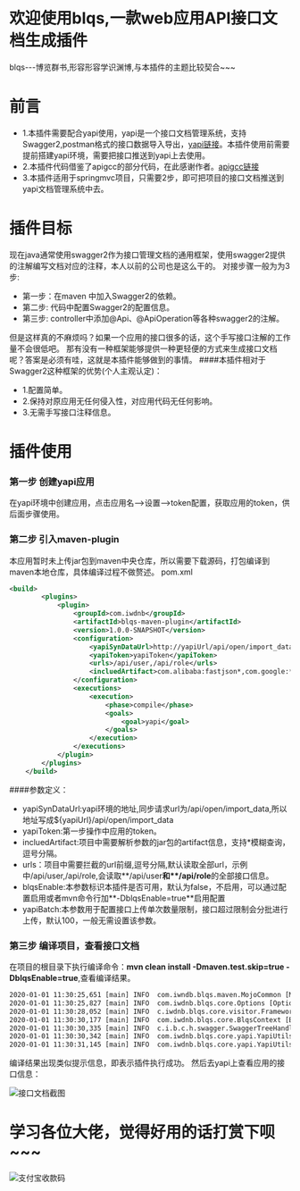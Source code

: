 # 欢迎使用blqs,一款web应用API接口文档生成插件

blqs---博览群书,形容形容学识渊博,与本插件的主题比较契合~~~
# 前言
* 1.本插件需要配合yapi使用，yapi是一个接口文档管理系统，支持Swagger2,postman格式的接口数据导入导出，[yapi链接](http://yapi.demo.qunar.com/)。本插件使用前需要提前搭建yapi环境，需要把接口推送到yapi上去使用。
* 2.本插件代码借鉴了apigcc的部分代码，在此感谢作者。[apigcc链接](https://github.com/apigcc/apigcc)
* 3.本插件适用于springmvc项目，只需要2步，即可把项目的接口文档推送到yapi文档管理系统中去。


# 插件目标
现在java通常使用swagger2作为接口管理文档的通用框架，使用swagger2提供的注解编写文档对应的注释，本人以前的公司也是这么干的。
对接步骤一般为为3步:
* 第一步：在maven 中加入Swagger2的依赖。
* 第二步: 代码中配置Swagger2的配置信息。
* 第三步: controller中添加@Api、@ApiOperation等各种swagger2的注解。

但是这样真的不麻烦吗？如果一个应用的接口很多的话，这个手写接口注解的工作量不会很低吧。
那有没有一种框架能够提供一种更轻便的方式来生成接口文档呢？答案是必须有哇，这就是本插件能够做到的事情。
####本插件相对于Swagger2这种框架的优势(个人主观认定)：
* 1.配置简单。
* 2.保持对原应用无任何侵入性，对应用代码无任何影响。
* 3.无需手写接口注释信息。

# 插件使用
### 第一步 创建yapi应用
在yapi环境中创建应用，点击应用名-->设置-->token配置，获取应用的token，供后面步骤使用。
### 第二步 引入maven-plugin
本应用暂时未上传jar包到maven中央仓库，所以需要下载源码，打包编译到maven本地仓库，具体编译过程不做赘述。
pom.xml
```xml
<build>
        <plugins>
            <plugin>
                <groupId>com.iwdnb</groupId>
                <artifactId>blqs-maven-plugin</artifactId>
                <version>1.0.0-SNAPSHOT</version>
                <configuration>
                    <yapiSynDataUrl>http://yapiUrl/api/open/import_data</yapiSynDataUrl>
                    <yapiToken>yapiToken</yapiToken>
                    <urls>/api/user,/api/role</urls>
                    <incluedArtifact>com.alibaba:fastjson*,com.google:**</incluedArtifact>
                </configuration>
                <executions>
                    <execution>
                        <phase>compile</phase>
                        <goals>
                            <goal>yapi</goal>
                        </goals>
                    </execution>
                </executions>
            </plugin>
        </plugins>
    </build>
```
####参数定义：
* yapiSynDataUrl:yapi环境的地址,同步请求url为/api/open/import_data,所以地址写成${yapiUrl}/api/open/import_data
* yapiToken:第一步操作中应用的token。
* incluedArtifact:项目中需要解析参数的jar包的artifact信息，支持*模糊查询，逗号分隔。
* urls：项目中需要拦截的url前缀,逗号分隔,默认读取全部url，示例中/api/user,/api/role,会读取**/api/user****和**/api/role****的全部接口信息。
* blqsEnable:本参数标识本插件是否可用，默认为false，不启用，可以通过配置启用或者mvn命令行加**-DblqsEnable=true**启用配置
* yapiBatch:本参数用于配置接口上传单次数量限制，接口超过限制会分批进行上传，默认100，一般无需设置该参数。

### 第三步 编译项目，查看接口文档
在项目的根目录下执行编译命令：**mvn clean install -Dmaven.test.skip=true -DblqsEnable=true**,查看编译结果。
```html
2020-01-01 11:30:25,651 [main] INFO  com.iwndb.blqs.maven.MojoCommon [MojoCommon.java : 56] - load jar:/Users/diamondbc/soft/repository/com/iwdnb/test/1.0.0-SNAPSHOT/test-1.0.0-SNAPSHOT.jar
2020-01-01 11:30:25,827 [main] INFO  com.iwdnb.blqs.core.Options [Options.java : 217] - yapiMockParam:{"code":"000000","message":"你瞅啥","isSuccess":"true"}
2020-01-01 11:30:28,052 [main] INFO  c.iwdnb.blqs.core.visitor.Framework [Framework.java : 57] - use framewokr:SPRINGMVC
2020-01-01 11:30:30,177 [main] INFO  com.iwdnb.blqs.core.BlqsContext [BlqsContext.java : 97] - Found 1 Controllers, 2 Endpoints
2020-01-01 11:30:30,335 [main] INFO  c.i.b.c.h.swagger.SwaggerTreeHandler [SwaggerTreeHandler.java : 47] - Build swagger /Users/diamondbc/IdeaProjects/test/target/blqs/test-swagger.json
2020-01-01 11:30:30,342 [main] INFO  com.iwdnb.blqs.core.yapi.YapiUtils [YapiUtils.java : 28] - YapiUtils.sysData,token:abcdefghijklmnopqrstuvwxyz count:2
2020-01-01 11:30:31,145 [main] INFO  com.iwdnb.blqs.core.yapi.YapiUtils [YapiUtils.java : 150] - YapiUtils.synData,result:{"errcode":0,"errmsg":"成功导入接口 2 个, 已存在的接口 2 个","data":null}
```
编译结果出现类似提示信息，即表示插件执行成功。
然后去yapi上查看应用的接口信息：

![接口文档截图](https://s2.ax1x.com/2020/01/23/1VSQm9.png "接口文档截图")

# 学习各位大佬，觉得好用的话打赏下呗~~~
![支付宝收款码](https://s2.ax1x.com/2020/01/23/1VS26g.jpg "支付宝收款码")
